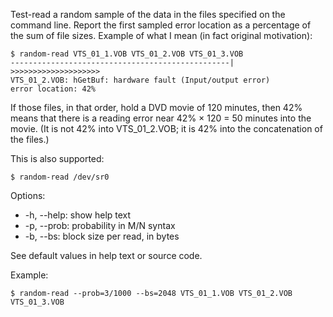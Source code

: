 Test-read a random sample of the data in the files specified on the command line.
Report the first sampled error location as a percentage of the sum of file sizes.
Example of what I mean (in fact original motivation):

    $ random-read VTS_01_1.VOB VTS_01_2.VOB VTS_01_3.VOB
    -------------------------------------------------|
    >>>>>>>>>>>>>>>>>>>>
    VTS_01_2.VOB: hGetBuf: hardware fault (Input/output error)
    error location: 42%

If those files, in that order, hold a DVD movie of 120 minutes, then 42% means
that there is a reading error near 42% × 120 = 50 minutes into the movie.
(It is not 42% into VTS_01_2.VOB; it is 42% into the concatenation of the files.)

This is also supported:

    $ random-read /dev/sr0

Options:

* -h, --help: show help text
* -p, --prob: probability in M/N syntax
* -b, --bs: block size per read, in bytes

See default values in help text or source code.

Example:

    $ random-read --prob=3/1000 --bs=2048 VTS_01_1.VOB VTS_01_2.VOB VTS_01_3.VOB
